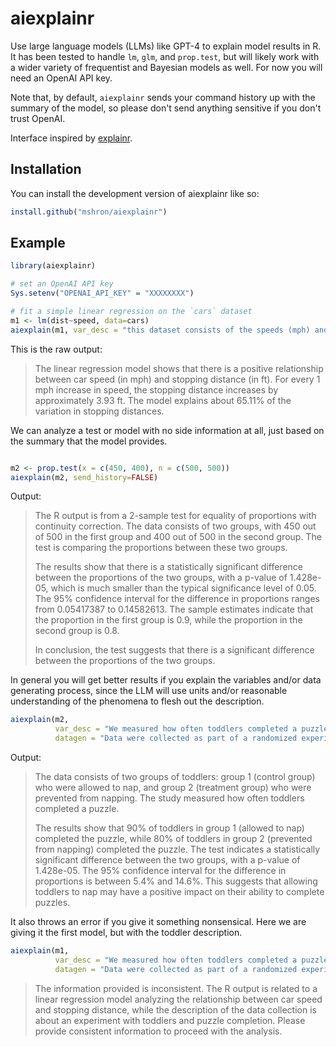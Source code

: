 
# aiexplainr

<!-- badges: start -->
<!-- badges: end -->

Use large language models (LLMs) like GPT-4 to explain model results in R. It has been tested to handle `lm`, `glm`, and `prop.test`, but will likely work with a wider variety of frequentist and Bayesian models as well. For now you will need an OpenAI API key.

Note that, by default, `aiexplainr` sends your command history up with the summary of the model, so please don't send anything sensitive if you don't trust OpenAI.

Interface inspired by [explainr](https://github.com/hilaryparker/explainr).

## Installation

You can install the development version of aiexplainr like so:

``` r
install.github("mshron/aiexplainr")
```

## Example


``` r
library(aiexplainr)

# set an OpenAI API key
Sys.setenv("OPENAI_API_KEY" = "XXXXXXXX")

# fit a simple linear regression on the `cars` dataset
m1 <- lm(dist~speed, data=cars)
aiexplain(m1, var_desc = "this dataset consists of the speeds (mph) and stopping distances (ft) for cars collected during a test")
```
This is the raw output:

> The linear regression model shows that there is a positive relationship between car speed (in mph) and stopping distance (in ft). For every 1 mph increase in speed, the stopping distance increases by approximately 3.93 ft. The model explains about 65.11% of the variation in stopping distances.

We can analyze a test or model with no side information at all, just based on the summary that the model provides.

```r

m2 <- prop.test(x = c(450, 400), n = c(500, 500))
aiexplain(m2, send_history=FALSE)

```
Output:

> The R output is from a 2-sample test for equality of proportions with continuity correction. The data consists of two groups, with 450 out of 500 in the first group and 400 out of 500 in the second group. The test is comparing the proportions between these two groups.
> 
> The results show that there is a statistically significant difference between the proportions of the two groups, with a p-value of 1.428e-05, which is much smaller than the typical significance level of 0.05. The 95% confidence interval for the difference in proportions ranges from 0.05417387 to 0.14582613. The sample estimates indicate that the proportion in the first group is 0.9, while the proportion in the second group is 0.8.
>
> In conclusion, the test suggests that there is a significant difference between the proportions of the two groups.


In general you will get better results if you explain the variables and/or data generating process, since the LLM will use units and/or reasonable understanding of the phenomena to flesh out the description.

```r
aiexplain(m2, 
          var_desc = "We measured how often toddlers completed a puzzle", 
          datagen = "Data were collected as part of a randomized experiment; group 1 were toddlers who were allowed to nap (the control group) and group 2 were prevented from napping (the treatment group)")
```
Output:

> The data consists of two groups of toddlers: group 1 (control group) who were allowed to nap, and group 2 (treatment group) who were prevented from napping. The study measured how often toddlers completed a puzzle. 
> 
> The results show that 90% of toddlers in group 1 (allowed to nap) completed the puzzle, while 80% of toddlers in group 2 (prevented from napping) completed the puzzle. The test indicates a statistically significant difference between the two groups, with a p-value of 1.428e-05. The 95% confidence interval for the difference in proportions is between 5.4% and 14.6%. This suggests that allowing toddlers to nap may have a positive impact on their ability to complete puzzles.


It also throws an error if you give it something nonsensical. Here we are giving it the first model, but with the toddler description.

```r
aiexplain(m1, 
          var_desc = "We measured how often toddlers completed a puzzle", 
          datagen = "Data were collected as part of a randomized experiment; group 1 were toddlers who were allowed to nap (the control group) and group 2 were prevented from napping (the treatment group)")
```
> The information provided is inconsistent. The R output is related to a linear regression model analyzing the relationship between car speed and stopping distance, while the description of the data collection is about an experiment with toddlers and puzzle completion. Please provide consistent information to proceed with the analysis.
```

